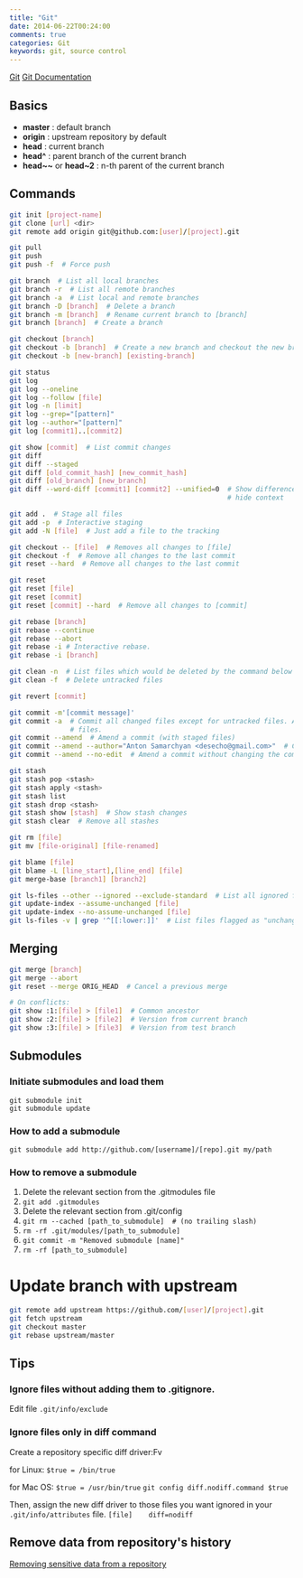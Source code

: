 ```yaml
---
title: "Git"
date: 2014-06-22T00:24:00
comments: true
categories: Git
keywords: git, source control
---
```


[Git](http://git-scm.com/)
[Git Documentation](https://git-scm.com/doc)

## Basics
* **master** : default branch
* **origin** : upstream repository by default
* **head** : current branch
* **head^** : parent branch of the current branch
* **head~~** or **head~2** : n-th parent of the current branch

## Commands
```bash
git init [project-name]
git clone [url] <dir>
git remot­e add origi­n git@g­ithub.com:[user]/[project].git

git pull
git push
git push -f  # Force push

git branch  # List all local branches
git branch -r  # List all remote branches
git branch -a  # List local and remote branches
git branch -D [branch]  # Delete a branch
git branch -m [branch]  # Rename current branch to [branch]
git branch [branch]  # Create a branch

git checkout [branch]
git checkout -b [branch]  # Create a new branch and checkout the new branch.
git checkout -b [new-branch] [existing-branch]

git status
git log
git log --oneline
git log --follow [file]
git log -n [limit]
git log --grep="[pattern]"
git log --author="[pattern]"
git log [commit1]..[commit2]

git show [commit]  # List commit changes
git diff
git diff --staged
git diff [old_commit_hash] [new_commit_hash]
git diff [old_branch] [new_branch]
git diff --word-diff [commit1] [commit2] --unified=0  # Show difference in words and
													  # hide context

git add .  # Stage all files
git add -p  # Interactive staging
git add -N [file]  # Just add a file to the tracking

git checkout -- [file]  # Removes all changes to [file]
git checkout -f  # Remove all changes to the last commit
git reset --hard  # Remove all changes to the last commit

git reset
git reset [file]
git reset [commit]
git reset [commit] --hard  # Remove all changes to [commit]

git rebase [branch]
git rebase --continue
git rebase --abort
git rebase -i # Interactive rebase.
git rebase -i [branch]

git clean -n  # List files which would be deleted by the command below
git clean -f  # Delete untracked files

git revert [commit]

git commit -m'[commit message]'
git commit -a  # Commit all changed files except for untracked files. Also, delete deleted
			   # files.
git commit --amend  # Amend a commit (with staged files)
git commit --amend --author="Anton Samarchyan <desecho@gmail.com>"  # Change the author of previous commit
git commit --amend --no-edit  # Amend a commit without changing the commit message

git stash
git stash pop <stash>
git stash apply <stash>
git stash list
git stash drop <stash>
git stash show [stash]  # Show stash changes
git stash clear  # Remove all stashes

git rm [file]
git mv [file-original] [file-renamed]

git blame [file]
git blame -L [line_start],[line_end] [file]
git merge-base [branch1] [branch2]

git ls-files --other --ignored --exclude-standard  # List all ignored files
git update-index --assume-unchanged [file]
git update-index --no-assume-unchanged [file]
git ls-files -v | grep '^[[:lower:]]'  # List files flagged as "unchanged"
```

## Merging
```bash
git merge [branch]
git merge --abort
git reset --merge ORIG_HEAD  # Cancel a previous merge

# On conflicts:
git show :1:[file] > [file1]  # Common ancestor
git show :2:[file] > [file2]  # Version from current branch
git show :3:[file] > [file3]  # Version from test branch
```

## Submodules
### Initiate submodules and load them
```
git submodule init
git submodule update
```

### How to add a submodule
```
git submodule add http://github.com/[username]/[repo].git my/path
```

### How to remove a submodule
1. Delete the relevant section from the .gitmodules file
2. `git add .gitmodules`
3. Delete the relevant section from .git/config
4. `git rm --cached [path_to_submodule]  # (no trailing slash)`
5. `rm -rf .git/modules/[path_to_submodule]`
6. `git commit -m "Removed submodule [name]"`
7. `rm -rf [path_to_submodule]`

# Update branch with upstream
```bash
git remote add upstream https://github.com/[user]/[project].git
git fetch upstream
git checkout master
git rebase upstream/master
```

## Tips

### Ignore files without adding them to .gitignore.
Edit file `.git/info/exclude`

### Ignore files only in diff command
Create a repository specific diff driver:Fv

for Linux:
`$true = /bin/true`

for Mac OS:
`$true = /usr/bin/true`
`git config diff.nodiff.command $true`

Then, assign the new diff driver to those files you want ignored in your `.git/info/attributes` file.
`[file]    diff=nodiff`

## Remove data from repository's history

[Removing sensitive data from a repository](https://help.github.com/articles/removing-sensitive-data-from-a-repository/)

